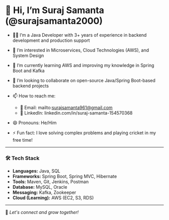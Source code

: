 # 👋 Hi, I’m Suraj Samanta (@surajsamanta2000)

* 👨‍💻 I’m a Java Developer with 3+ years of experience in backend development and production support
* 👀 I’m interested in Microservices, Cloud Technologies (AWS), and System Design
* 🌱 I’m currently learning AWS and improving my knowledge in Spring Boot and Kafka
* 💞️ I’m looking to collaborate on open-source Java/Spring Boot-based backend projects
* 📫 How to reach me:

  * 📧 Email: mailto:surajsamanta961@gmail.com
  * 📱 LinkedIn: linkedin.com/in/suraj-samanta-154570368
* 😄 Pronouns: He/Him
* ⚡ Fun fact: I love solving complex problems and playing cricket in my free time!

---

### 🛠️ Tech Stack

* **Languages:** Java, SQL
* **Frameworks:** Spring Boot, Spring MVC, Hibernate
* **Tools:** Maven, Git, Jenkins, Postman
* **Database:** MySQL, Oracle
* **Messaging:** Kafka, Zookeeper
* **Cloud (Learning):** AWS (EC2, S3, RDS)

---

📌 *Let's connect and grow together!*
